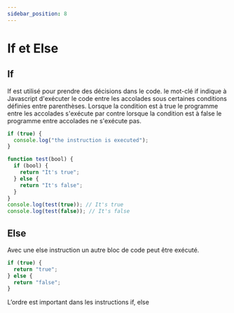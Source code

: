 ```yaml
---
sidebar_position: 8
---
```


# If et Else

## If

If est utilisé pour prendre des décisions dans le code. le mot-clé if indique à Javascript d'exécuter le code entre les accolades sous certaines conditions définies entre parenthèses.
Lorsque la condition est à true le programme entre les accolades s'exécute par contre lorsque la condition est à false le programme entre accolades ne s'exécute pas.

```js
if (true) {
  console.log("the instruction is executed");
}

function test(bool) {
  if (bool) {
    return "It's true";
  } else {
    return "It's false";
  }
}
console.log(test(true)); // It's true
console.log(test(false)); // It's false
```

## Else

Avec une else instruction un autre bloc de code peut être exécuté.

```js
if (true) {
  return "true";
} else {
  return "false";
}
```

L’ordre est important dans les instructions if, else
